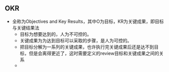 OKR
---------------------------
- 全称为Objectives and Key Results，其中O为目标，KR为关键成果，即目标与关键结果法
	- 目标为想要达到的，人为不可控的。
	- 关键成果为为达到目标可以采取的步骤，是人为可控的。
	- 把目标分解为一系列的关键成果，也许执行完关键成果后还是达不到目标，但是会离得更近了，这时需要定义的review目标和关键成果之间的关系
	-
